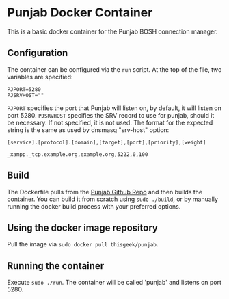 # Punjab Docker Container
This is a basic docker container for the Punjab BOSH connection manager.

## Configuration
The container can be configured via the `run` script. At the top of the file, two variables are specified:

```
PJPORT=5280
PJSRVHOST=""
```

`PJPORT` specifies the port that Punjab will listen on, by default, it will listen on port 5280.
`PJSRVHOST` specifies the SRV record to use for punjab, should it be necessary. If not specified, it is not used.
The format for the expected string is the same as used by dnsmasq "srv-host" option:

`[service].[protocol].[domain],[target],[port],[priority],[weight]`

`_xampp._tcp.example.org,example.org,5222,0,100`

## Build
The Dockerfile pulls from the [Punjab Github Repo](https://github.com/twonds/punjab) and then builds the container.
You can build it from scratch using `sudo ./build`, or by manually running the docker build process with your preferred options.

## Using the docker image repository
Pull the image via `sudo docker pull thisgeek/punjab`.

## Running the container
Execute `sudo ./run`.
The container will be called 'punjab' and listens on port 5280.

